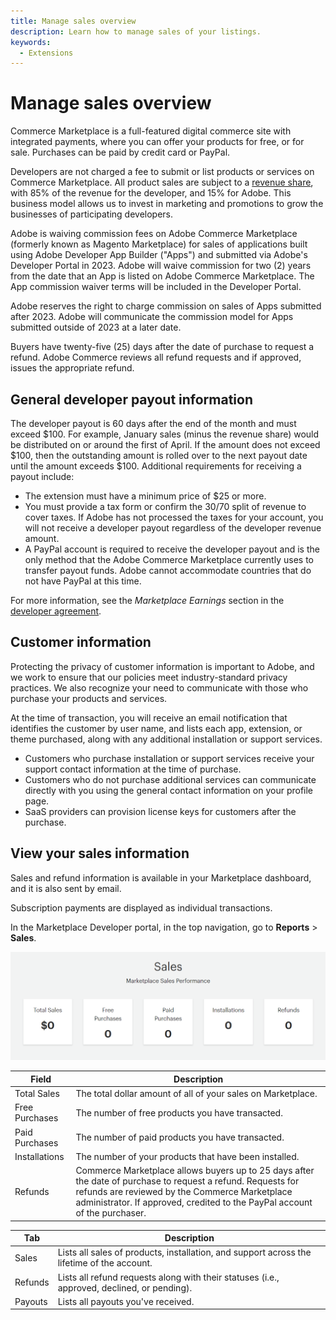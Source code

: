 ```yaml
---
title: Manage sales overview
description: Learn how to manage sales of your listings.
keywords:
  - Extensions
---
```


# Manage sales overview

Commerce Marketplace is a full-featured digital commerce site with integrated payments, where you can offer your products for free, or for sale. Purchases can be paid by credit card or PayPal.

Developers are not charged a fee to submit or list products or services on Commerce Marketplace. All product sales are subject to a [revenue share](revenue-share.md), with 85% of the revenue for the developer, and 15% for Adobe. This business model allows us to invest in marketing and promotions to grow the businesses of participating developers.

<InlineAlert variant="info" slots="text"/>

<p>
Adobe is waiving commission fees on Adobe Commerce Marketplace (formerly known as Magento Marketplace) for sales of applications built using Adobe Developer App Builder ("Apps") and submitted via Adobe's Developer Portal in 2023. Adobe will waive commission for two (2) years from the date that an App is listed on Adobe Commerce Marketplace. The App commission waiver terms will be included in the Developer Portal.

Adobe reserves the right to charge commission on sales of Apps submitted after 2023. Adobe will communicate the commission model for Apps submitted outside of 2023 at a later date.
</p>

Buyers have twenty-five (25) days after the date of purchase to request a refund. Adobe Commerce reviews all refund requests and if approved, issues the appropriate refund.

## General developer payout information

The developer payout is 60 days after the end of the month and must exceed $100. For example, January sales (minus the revenue share) would be distributed on or around the first of April. If the amount does not exceed $100, then the outstanding amount is rolled over to the next payout date until the amount exceeds $100. Additional requirements for receiving a payout include:

- The extension must have a minimum price of $25 or more.
- You must provide a tax form or confirm the 30/70 split of revenue to cover taxes. If Adobe has not processed the taxes for your account, you will not receive a developer payout regardless of the developer revenue amount.
- A PayPal account is required to receive the developer payout and is the only method that the Adobe Commerce Marketplace currently uses to transfer payout funds. Adobe cannot accommodate countries that do not have PayPal at this time.

For more information, see the _Marketplace Earnings_ section in the [developer agreement](https://magento.com/legal/terms/marketplace-xcelerate-master).

## Customer information

Protecting the privacy of customer information is important to Adobe, and we work to ensure that our policies meet industry-standard privacy practices. We also recognize your need to communicate with those who purchase your products and services.

At the time of transaction, you will receive an email notification that identifies the customer by user name, and lists each app, extension, or theme purchased, along with any additional installation or support services.

-  Customers who purchase installation or support services receive your support contact information at the time of purchase.
-  Customers who do not purchase additional services can communicate directly with you using the general contact information on your profile page.
-  SaaS providers can provision license keys for customers after the purchase.

## View your sales information

Sales and refund information is available in your Marketplace dashboard, and it is also sent by email.

Subscription payments are displayed as individual transactions.

In the Marketplace Developer portal, in the top navigation, go to **Reports** > **Sales**.

![](_images/reports-sales.png)

| Field | Description |
|--- |--- |
| Total Sales | The total dollar amount of all of your sales on Marketplace. |
| Free Purchases | The number of free products you have transacted. |
| Paid Purchases | The number of paid products you have transacted. |
| Installations | The number of your products that have been installed. |
| Refunds | Commerce Marketplace allows buyers up to 25 days after the date of purchase to request a refund. Requests for refunds are reviewed by the Commerce Marketplace administrator. If approved, credited to the PayPal account of the purchaser. |

|Tab|Description|
|--- |--- |
|Sales|Lists all sales of products, installation, and support across the lifetime of the account.|
|Refunds|Lists all refund requests along with their statuses (i.e., approved, declined, or pending).|
|Payouts|Lists all payouts you've received.|
